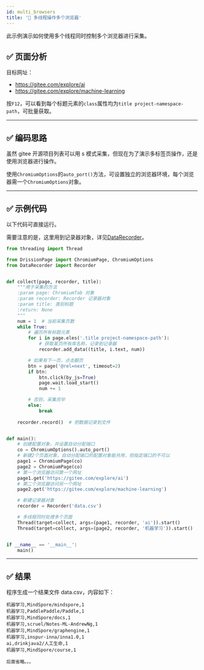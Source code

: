 ```yaml
---
id: multi_browsers
title: '🥪 多线程操作多个浏览器'
---
```


此示例演示如何使用多个线程同时控制多个浏览器进行采集。

## ✅️️ 页面分析

目标网址：

- https://gitee.com/explore/ai
- https://gitee.com/explore/machine-learning

按`F12`，可以看到每个标题元素的`class`属性均为`title project-namespace-path`，可批量获取。

---

## ✅️️ 编码思路

虽然 gitee 开源项目列表可以用 s 模式采集，但现在为了演示多标签页操作，还是使用浏览器进行操作。

使用`ChromiumOptions`的`auto_port()`方法，可设置独立的浏览器环境，每个浏览器需一个`ChromiumOptions`对象。

---

## ✅️️ 示例代码

以下代码可直接运行。

需要注意的是，这里用到记录器对象，详见[DataRecorder](https://g1879.gitee.io/datarecorderdocs/)。

```python
from threading import Thread

from DrissionPage import ChromiumPage, ChromiumOptions
from DataRecorder import Recorder


def collect(page, recorder, title):
    """用于采集的方法
    :param page: ChromiumTab 对象
    :param recorder: Recorder 记录器对象
    :param title: 类别标题
    :return: None
    """
    num = 1  # 当前采集页数
    while True:
        # 遍历所有标题元素
        for i in page.eles('.title project-namespace-path'):
            # 获取某页所有库名称，记录到记录器
            recorder.add_data((title, i.text, num))

        # 如果有下一页，点击翻页
        btn = page('@rel=next', timeout=2)
        if btn:
            btn.click(by_js=True)
            page.wait.load_start()
            num += 1

        # 否则，采集完毕
        else:
            break
            
    recorder.record()  # 把数据记录到文件


def main():
    # 创建配置对象，并设置自动分配端口
    co = ChromiumOptions().auto_port()
    # 新建2个页面对象，自动分配端口的配置对象能共用，但指定端口的不可以
    page1 = ChromiumPage(co)
    page2 = ChromiumPage(co)
    # 第一个浏览器访问第一个网址
    page1.get('https://gitee.com/explore/ai')
    # 第二个浏览器访问另一个网址
    page2.get('https://gitee.com/explore/machine-learning')

    # 新建记录器对象
    recorder = Recorder('data.csv')

    # 多线程同时处理多个页面
    Thread(target=collect, args=(page1, recorder, 'ai')).start()
    Thread(target=collect, args=(page2, recorder, '机器学习')).start()


if __name__ == '__main__':
    main()
```

---

## ✅️️ 结果

程序生成一个结果文件 data.csv，内容如下：

```csv
机器学习,MindSpore/mindspore,1
机器学习,PaddlePaddle/Paddle,1
机器学习,MindSpore/docs,1
机器学习,scruel/Notes-ML-AndrewNg,1
机器学习,MindSpore/graphengine,1
机器学习,inspur-inna/inna1.0,1
ai,drinkjava2/人工生命,1
机器学习,MindSpore/course,1

后面省略。。。
```
